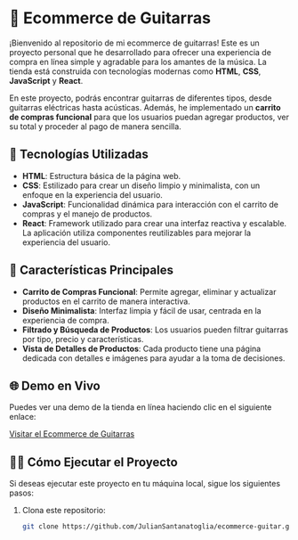 # 🎸 Ecommerce de Guitarras

¡Bienvenido al repositorio de mi ecommerce de guitarras! Este es un proyecto personal que he desarrollado para ofrecer una experiencia de compra en línea simple y agradable para los amantes de la música. La tienda está construida con tecnologías modernas como **HTML**, **CSS**, **JavaScript** y **React**.

En este proyecto, podrás encontrar guitarras de diferentes tipos, desde guitarras eléctricas hasta acústicas. Además, he implementado un **carrito de compras funcional** para que los usuarios puedan agregar productos, ver su total y proceder al pago de manera sencilla.

## 🚀 Tecnologías Utilizadas

- **HTML**: Estructura básica de la página web.
- **CSS**: Estilizado para crear un diseño limpio y minimalista, con un enfoque en la experiencia del usuario.
- **JavaScript**: Funcionalidad dinámica para interacción con el carrito de compras y el manejo de productos.
- **React**: Framework utilizado para crear una interfaz reactiva y escalable. La aplicación utiliza componentes reutilizables para mejorar la experiencia del usuario.

## 🛒 Características Principales

- **Carrito de Compras Funcional**: Permite agregar, eliminar y actualizar productos en el carrito de manera interactiva.
- **Diseño Minimalista**: Interfaz limpia y fácil de usar, centrada en la experiencia de compra.
- **Filtrado y Búsqueda de Productos**: Los usuarios pueden filtrar guitarras por tipo, precio y características.
- **Vista de Detalles de Productos**: Cada producto tiene una página dedicada con detalles e imágenes para ayudar a la toma de decisiones.

## 🌐 Demo en Vivo

Puedes ver una demo de la tienda en línea haciendo clic en el siguiente enlace:

[Visitar el Ecommerce de Guitarras](ecommerce-guitar-psi.vercel.app)

## 🧑‍💻 Cómo Ejecutar el Proyecto

Si deseas ejecutar este proyecto en tu máquina local, sigue los siguientes pasos:

1. Clona este repositorio:
   ```bash
   git clone https://github.com/JulianSantanatoglia/ecommerce-guitar.git
